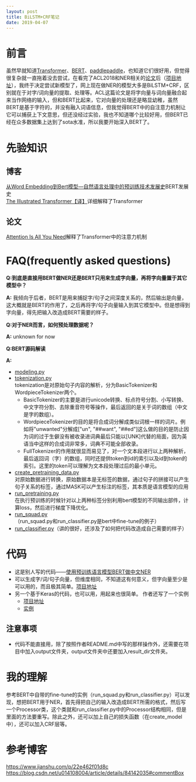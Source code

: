 ```yaml
---
layout: post
title: BiLSTM+CRF笔记
date: 2019-04-07
---  
```

# 前言  
虽然早就知道[Transformer](https://github.com/tensorflow/tensor2tensor)、[BERT](https://github.com/google-research/bert#fine-tuning-with-bert)、[paddlepaddle](https://github.com/PaddlePaddle/LARK/tree/develop/ERNIE)，也知道它们很好用，但觉得很复杂就一直拖着没去尝试，在看完了ACL2018和NER相关的[论文](https://arxiv.org/abs/1805.02023)后（[项目地址](https://github.com/shencunzailaozhang/LatticeLSTM)），我终于决定尝试新模型了，网上现在做NER的模型大多是BiLSTM+CRF，区别就在于对字/词向量的提取、处理等。ACL这篇论文是将字向量与词向量融合起来当作网络的输入，但和BERT比起来，它对向量的处理还是略显幼稚，虽然BERT是基于字符的，并没有融入词语信息，但我觉得BERT中的自注意力机制让它可以捕获上下文意思，但还没经过实验，我也不知道哪个比较好用，但BERT已经在众多数据集上达到了sota水准，所以我要开始深入BERT了。
# 先验知识  
## 博客
[从Word Embedding到Bert模型—自然语言处理中的预训练技术发展史](https://zhuanlan.zhihu.com/p/49271699)BERT发展史    
[The Illustrated Transformer【译】](https://blog.csdn.net/yujianmin1990/article/details/85221271)详细解释了Transformer
## 论文  
[Attention Is All You Need](https://arxiv.org/abs/1706.03762)解释了Transformer中的注意力机制    
# FAQ(frequently asked questions)  
**Q:到底是直接用BERT做NER还是BERT只用来生成字向量，再将字向量置于其它模型中？**    

**A:** 我倾向于后者，BERT是用来捕捉字/句子之间深度关系的，然后输出是向量，这大概就是BERT的作用了，之后再将字/句子向量输入到其它模型中。但是想得到字向量，得先把输入改造成BERT需要的样子。    

**Q:对于NER而言，如何预处理数据呢？**     

**A:** unknown for now    

**Q:BERT源码解读**    

**A:** 
- [modeling.py](https://www.jianshu.com/p/d7ce41b58801)  
- [tokenization.py](https://www.jianshu.com/p/22e462f01d8c)  
tokenization是对原始句子内容的解析，分为BasicTokenizer和WordpieceTokenizer两个。 
  - BasicTokenizer的主要是进行unicode转换、标点符号分割、小写转换、中文字符分割、去除重音符号等操作，最后返回的是关于词的数组（中文是字的数组）。  
  - WordpieceTokenizer的目的是将合成词分解成类似词根一样的词片。例如将"unwanted"分解成["un", "##want", "##ed"]这么做的目的是防止因为词的过于生僻没有被收录进词典最后只能以[UNK]代替的局面，因为英语当中这样的合成词非常多，词典不可能全部收录。  
  - FullTokenizer的作用就很显而易见了，对一个文本段进行以上两种解析，最后返回词（字）的数组，同时还提供token到id的索引以及id到token的索引。这里的token可以理解为文本段处理过后的最小单元。    
- [create_pretraining_data.py](https://www.jianshu.com/p/22e462f01d8c)  
对原始数据进行转换，原始数据本是无标签的数据，通过句子的拼接可以产生句子关系的标签，通过MASK可以产生标注的标签，其本质是语言模型的应用    
- [run_pretraining.py](https://www.jianshu.com/p/22e462f01d8c)  
在执行预训练的时候针对以上两种标签分别利用bert模型的不同输出部件，计算loss，然后进行梯度下降优化。  
- [run_squad.py](https://www.jianshu.com/p/116bfdb9119a)（run_squad.py和run_classifier.py是bert中fine-tune的例子）  
- [run_classifier.py](https://blog.csdn.net/u014108004/article/details/84142035#commentBox)（讲的很好，还涉及了如何把代码改造成自己需要的样子）
# 代码  
- 这是别人写的代码——[使用预训练语言模型BERT做中文NER](https://github.com/ProHiryu/bert-chinese-ner)    
- 可以生成字/词/句子向量，但维度相同，不知道这有何意义，但字向量至少是可以用的，而且极其简单。[项目地址](https://github.com/hanxiao/bert-as-service)  
- 另一个基于Keras的代码，也可以用，用起来也很简单。 作者还写了一个实例 
  - [项目地址](https://github.com/BrikerMan/Kashgari)  
  - [实例](https://eliyar.biz/nlp_chinese_bert_ner/)
## 注意事项  
  - 代码不能直接用，除了按照作者README.md中写的那样操作外，还需要在项目中加入output文件夹，output文件夹中还要加入result_dir文件夹。  
# 我的理解  
参考BERT中自带的fine-tune的实例（run_squad.py和run_classifier.py）可以发现，想把BERT用于NER，首先得把自己的输入改造成BERT所需的格式，然后写一个Processor类，这个类就和run_classifier.py中的Processor结构相同，但是里面的方法要重写。除此之外，还可以加上自己的损失函数（在create_model中），还可以加入CRF层等。



# 参考博客  
<https://www.jianshu.com/p/22e462f01d8c>
<https://blog.csdn.net/u014108004/article/details/84142035#commentBox>
